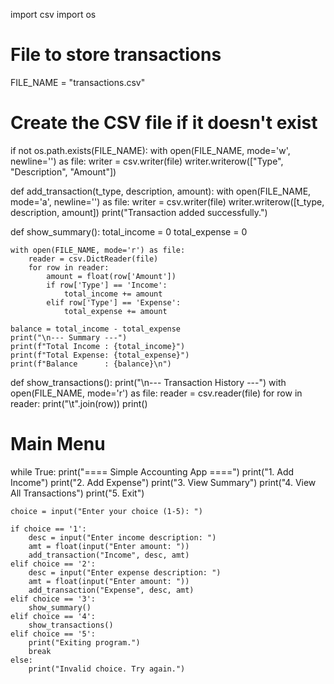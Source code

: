 import csv
import os

# File to store transactions
FILE_NAME = "transactions.csv"

# Create the CSV file if it doesn't exist
if not os.path.exists(FILE_NAME):
    with open(FILE_NAME, mode='w', newline='') as file:
        writer = csv.writer(file)
        writer.writerow(["Type", "Description", "Amount"])

def add_transaction(t_type, description, amount):
    with open(FILE_NAME, mode='a', newline='') as file:
        writer = csv.writer(file)
        writer.writerow([t_type, description, amount])
    print("Transaction added successfully.")

def show_summary():
    total_income = 0
    total_expense = 0

    with open(FILE_NAME, mode='r') as file:
        reader = csv.DictReader(file)
        for row in reader:
            amount = float(row['Amount'])
            if row['Type'] == 'Income':
                total_income += amount
            elif row['Type'] == 'Expense':
                total_expense += amount

    balance = total_income - total_expense
    print("\n--- Summary ---")
    print(f"Total Income : {total_income}")
    print(f"Total Expense: {total_expense}")
    print(f"Balance      : {balance}\n")

def show_transactions():
    print("\n--- Transaction History ---")
    with open(FILE_NAME, mode='r') as file:
        reader = csv.reader(file)
        for row in reader:
            print("\t".join(row))
    print()

# Main Menu
while True:
    print("==== Simple Accounting App ====")
    print("1. Add Income")
    print("2. Add Expense")
    print("3. View Summary")
    print("4. View All Transactions")
    print("5. Exit")

    choice = input("Enter your choice (1-5): ")

    if choice == '1':
        desc = input("Enter income description: ")
        amt = float(input("Enter amount: "))
        add_transaction("Income", desc, amt)
    elif choice == '2':
        desc = input("Enter expense description: ")
        amt = float(input("Enter amount: "))
        add_transaction("Expense", desc, amt)
    elif choice == '3':
        show_summary()
    elif choice == '4':
        show_transactions()
    elif choice == '5':
        print("Exiting program.")
        break
    else:
        print("Invalid choice. Try again.")
